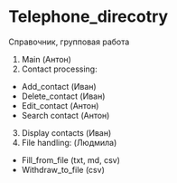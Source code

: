 # Telephone_direcotry
Справочник, групповая работа
1. Main (Антон)
2. Contact processing:
- Add_contact (Иван)
- Delete_contact (Иван)
- Edit_contact (Антон)
- Search contact (Антон)
3. Display contacts (Иван)
4. File handling: (Людмила)
- Fill_from_file (txt, md, csv)
- Withdraw_to_file (csv)